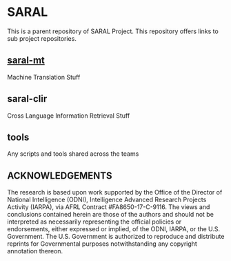 # SARAL

This is a parent repository of SARAL Project.
This repository offers links to sub project repositories.


## [saral-mt](saral-mt)

Machine Translation Stuff

## saral-clir

Cross Language Information Retrieval Stuff


## tools

Any scripts and tools shared across the teams


## ACKNOWLEDGEMENTS

The research is based upon work supported by the Office of the Director of National Intelligence (ODNI), Intelligence Advanced Research Projects Activity (IARPA), via AFRL Contract #FA8650-17-C-9116. The views and conclusions contained herein are those of the authors and should not be interpreted as necessarily representing the official policies or endorsements, either expressed or implied, of the ODNI, IARPA, or the U.S. Government. The U.S. Government is authorized to reproduce and distribute reprints for Governmental purposes notwithstanding any copyright annotation thereon.
